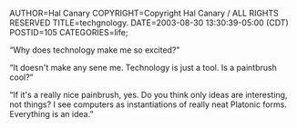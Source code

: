 AUTHOR=Hal Canary
COPYRIGHT=Copyright Hal Canary / ALL RIGHTS RESERVED
TITLE=techgnology.
DATE=2003-08-30 13:30:39-05:00 (CDT)
POSTID=105
CATEGORIES=life;

“Why does technology make me so excited?”

“It doesn't make any sene me. Technology is just a tool. Is a paintbrush cool?”

“If it's a really nice painbrush, yes. Do you think only ideas are interesting, not things? I see computers as instantiations of really neat Platonic forms. Everything is an idea.”
